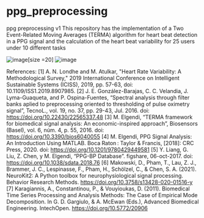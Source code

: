 # ppg_preprocessing
ppg preprocessing v1
This repository has the implementation of a Two Event-Related Moving Averages (TERMA) algorithm for heart beat detection in a PPG signal and the calculation of the heart beat variability for 25 users under 10 different tasks 


 ![image](https://user-images.githubusercontent.com/68656527/160670315-25b608bd-a0db-4438-bea1-c3b00289411a.png)[size =20]
 ![image](https://user-images.githubusercontent.com/68656527/160670263-c3e4620a-bb43-4fa0-a7fa-bfe001086b08.png)

References:
[1] A. N. Londhe and M. Atulkar, "Heart Rate Variability: A Methodological Survey," 2019 International Conference on Intelligent Sustainable Systems (ICISS), 2019, pp. 57-63, doi: 10.1109/ISS1.2019.8907985. 
[2] J. E. González-Barajas, C. C. Velandia, J. Lyma-Guaqueta, and P. Ospina-Fuentes, “Spectral analysis through filter banks aplied to preprocessing oriented to thresholding of pulse oximetry signal”, TecnoL., vol. 19, no. 37, pp. 29-43, Jul. 2016. doi: https://doi.org/10.22430/22565337.48
[3] M. Elgendi, “TERMA framework for biomedical signal analysis: An economic-inspired approach”, Biosensors (Basel), vol. 6, núm. 4, p. 55, 2016. doi: https://doi.org/10.3390/bios6040055
[4] M. Elgendi, PPG Signal Analysis: An Introduction Using MATLAB. Boca Raton : Taylor & Francis, [2018]: CRC Press, 2020. doi: https://doi.org/10.1201/9780429449581
[5] Y. Liang, G. Liu, Z. Chen, y M. Elgendi, “PPG-BP Database”. figshare, 06-oct-2017. doi: https://doi.org/10.1038/sdata.2018.76
[6] Makowski, D., Pham, T., Lau, Z. J., Brammer, J. C., Lespinasse, F., Pham, H., Schölzel, C., & Chen, S. A. (2021). NeuroKit2: A Python toolbox for neurophysiological signal processing. Behavior Research Methods. https://doi.org/10.3758/s13428-020-01516-y
[7] Karagiannis, A., Constantinou, P., & Vouyioukas, D. (2011). Biomedical Time Series Processing and Analysis Methods: The Case of Empirical Mode Decomposition. In G. D. Gargiulo, & A. McEwan (Eds.), Advanced Biomedical Engineering. IntechOpen. https://doi.org/10.5772/20906
